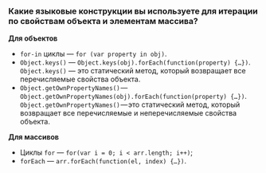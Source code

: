 ### Какие языковые конструкции вы используете для итерации по свойствам объекта и элементам массива?

**Для объектов**

* `for-in` циклы — `for (var property in obj)`.
* `Object.keys()` — `Object.keys(obj).forEach(function(property) {…})`.   
`Object.keys()` — это статический метод, который возвращает все перечисляемые свойства объекта.
* `Object.getOwnPropertyNames()` — `Object.getOwnPropertyNames(obj).forEach(function(property) {…})`. `Object.getOwnPropertyNames()` — это статический метод, который возвращает все перечисляемые и неперечисляемые свойства объекта.

**Для массивов**

* Циклы `for` — `for(var i = 0; i < arr.length; i++)`;
* `forEach` — `arr.forEach(function(el, index) {…})`.
